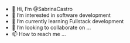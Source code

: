 - 👋 Hi, I’m @SabrinaCastro
- 👀 I’m interested in software development
- 🌱 I’m currently learning Fullstack development
- 💞️ I’m looking to collaborate on ...
- 📫 How to reach me ...

<!---
SabrinaCastro/SabrinaCastro is a ✨ special ✨ repository because its `README.md` (this file) appears on your GitHub profile.
You can click the Preview link to take a look at your changes.
--->
